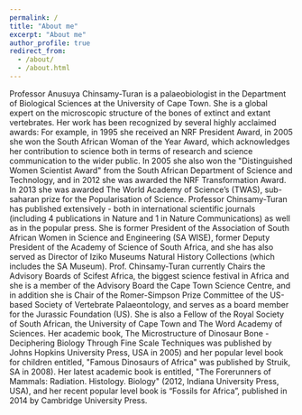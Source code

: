 ```yaml
---
permalink: /
title: "About me"
excerpt: "About me"
author_profile: true
redirect_from: 
  - /about/
  - /about.html
---
```


Professor Anusuya Chinsamy-Turan is a palaeobiologist in the Department of Biological Sciences at the University of Cape Town. She is a global expert on the microscopic structure of the bones of extinct and extant vertebrates. Her work has been recognized by several highly acclaimed awards: For example, in 1995 she received an NRF President Award, in 2005 she won the South African Woman of the Year Award, which acknowledges her contribution to science both in terms of research and science communication to the wider public. In 2005 she also won the "Distinguished Women Scientist Award" from the South African Department of Science and Technology, and in 2012 she was awarded the NRF Transformation Award. In 2013 she was awarded The World Academy of Science’s (TWAS), sub-saharan prize for the Popularisation of Science. Professor Chinsamy-Turan has published extensively - both in international scientific journals (including 4 publications in Nature and 1 in Nature Communications) as well as in the popular press. She is former President of the Association of South African Women in Science and Engineering (SA WISE), former Deputy President of the Academy of Science of South Africa, and she has also served as Director of Iziko Museums Natural History Collections (which includes the SA Museum). Prof. Chinsamy-Turan currently Chairs the Advisory Boards of Scifest Africa, the biggest science festival in Africa and she is a member of the Advisory Board the Cape Town Science Centre, and in addition she is Chair of the Romer-Simpson Prize Committee of the US-based Society of Vertebrate Palaeontology, and serves as a board member for the Jurassic Foundation (US). She is also a Fellow of the Royal Society of South African, the University of Cape Town and The Word Academy of Sciences. Her academic book, The Microstructure of Dinosaur Bone - Deciphering Biology Through Fine Scale Techniques was published by Johns Hopkins University Press, USA in 2005) and her popular level book for children entitled, "Famous Dinosaurs of Africa" was published by Struik, SA in 2008). Her latest academic book is entitled, "The Forerunners of Mammals: Radiation. Histology. Biology" (2012, Indiana University Press, USA), and her recent popular level book is “Fossils for Africa”, published in 2014 by Cambridge University Press.

